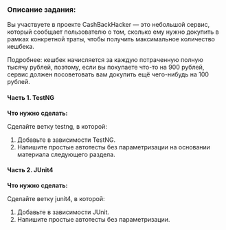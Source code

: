 ### Описание задания:
Вы участвуете в проекте CashBackHacker — это небольшой сервис, который сообщает пользователю о том, сколько ему нужно докупить в рамках конкретной траты, чтобы получить максимальное количество кешбека.

Подробнее: кешбек начисляется за каждую потраченную полную тысячу рублей, поэтому, если вы покупаете что-то на 900 рублей, сервис должен посоветовать вам докупить ещё чего-нибудь на 100 рублей.

#### Часть 1. TestNG
**Что нужно сделать:**   

Сделайте ветку testng, в которой:   
1. Добавьте в зависимости TestNG.   
2. Напишите простые автотесты без параметризации на основании материала следующего раздела.

#### Часть 2. JUnit4
**Что нужно сделать:**   

Сделайте ветку junit4, в которой:   
1. Добавьте в зависимости JUnit.   
2. Напишите простые автотесты без параметризации.
